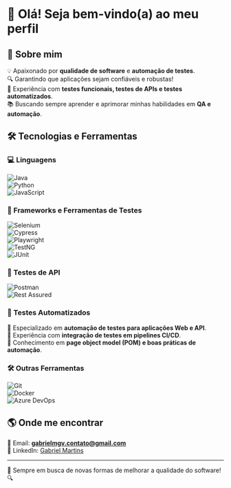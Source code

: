 # 👋 Olá! Seja bem-vindo(a) ao meu perfil  

## 🚀 Sobre mim  
💡 Apaixonado por **qualidade de software** e **automação de testes**.  
🔍 Garantindo que aplicações sejam confiáveis e robustas!  
🧪 Experiência com **testes funcionais, testes de APIs e testes automatizados**.  
📚 Buscando sempre aprender e aprimorar minhas habilidades em **QA e automação**.  

## 🛠️ Tecnologias e Ferramentas  
### 💻 Linguagens  
![Java](https://img.shields.io/badge/-Java-007396?style=flat&logo=java&logoColor=white)  
![Python](https://img.shields.io/badge/-Python-3776AB?style=flat&logo=python&logoColor=white)  
![JavaScript](https://img.shields.io/badge/-JavaScript-F7DF1E?style=flat&logo=javascript&logoColor=black)  

### 🚀 Frameworks e Ferramentas de Testes  
![Selenium](https://img.shields.io/badge/-Selenium-43B02A?style=flat&logo=selenium&logoColor=white)  
![Cypress](https://img.shields.io/badge/-Cypress-17202C?style=flat&logo=cypress&logoColor=white)  
![Playwright](https://img.shields.io/badge/-Playwright-2EAD33?style=flat)  
![TestNG](https://img.shields.io/badge/-TestNG-FF9800?style=flat)  
![JUnit](https://img.shields.io/badge/-JUnit-25A162?style=flat)  

### 🔗 Testes de API  
![Postman](https://img.shields.io/badge/-Postman-FF6C37?style=flat&logo=postman&logoColor=white)  
![Rest Assured](https://img.shields.io/badge/-Rest%20Assured-3DB39E?style=flat)   

### 🤖 Testes Automatizados  
📌 Especializado em **automação de testes para aplicações Web e API**.  
📌 Experiência com **integração de testes em pipelines CI/CD**.  
📌 Conhecimento em **page object model (POM) e boas práticas de automação**.  

### 🛠️ Outras Ferramentas  
![Git](https://img.shields.io/badge/-Git-F05032?style=flat&logo=git&logoColor=white)  
![Docker](https://img.shields.io/badge/-Docker-2496ED?style=flat&logo=docker&logoColor=white)  
![Azure DevOps](https://img.shields.io/badge/-Azure%20DevOps-0078D7?style=flat&logo=azure-devops&logoColor=white)  

## 🌎 Onde me encontrar  
📩 Email: **gabrielmgv.contato@gmail.com**  
💼 LinkedIn: [Gabriel Martins](https://linkedin.com/in/gabrielmartinsqa)  

---

🚀 Sempre em busca de novas formas de melhorar a qualidade do software! 🔍  
